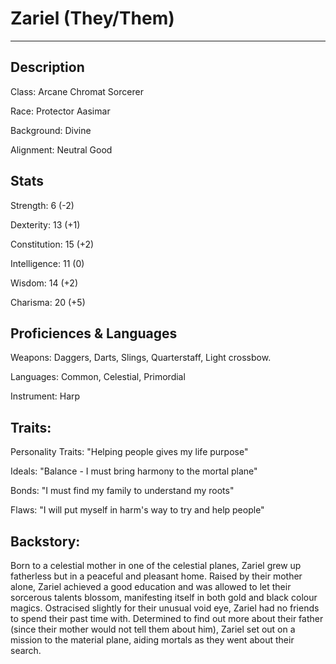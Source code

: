 # Zariel (They/Them)

* * *
## Description
Class: Arcane Chromat Sorcerer

Race: Protector Aasimar

Background: Divine

Alignment: Neutral Good

## Stats
Strength: 6 (-2)

Dexterity: 13 (+1)

Constitution: 15 (+2)

Intelligence: 11 (0)

Wisdom: 14 (+2)

Charisma: 20 (+5)

## Proficiences & Languages
Weapons: Daggers, Darts, Slings, Quarterstaff, Light crossbow.

Languages: Common, Celestial, Primordial

Instrument: Harp

## Traits:
Personality Traits: "Helping people gives my life purpose"

Ideals: "Balance - I must bring harmony to the mortal plane"

Bonds: "I must find my family to understand my roots"

Flaws: "I will put myself in harm's way to try and help people"

## Backstory:
Born to a celestial mother in one of the celestial planes, Zariel grew up fatherless but in a peaceful and pleasant home. Raised by their mother alone, Zariel achieved a good education and was allowed to let their sorcerous talents blossom, manifesting itself in both gold and black colour magics. Ostracised slightly for their unusual void eye, Zariel had no friends to spend their past time with. Determined to find out more about their father (since their mother would not tell them about him), Zariel set out on a mission to the  material plane, aiding mortals as they went about their search.
